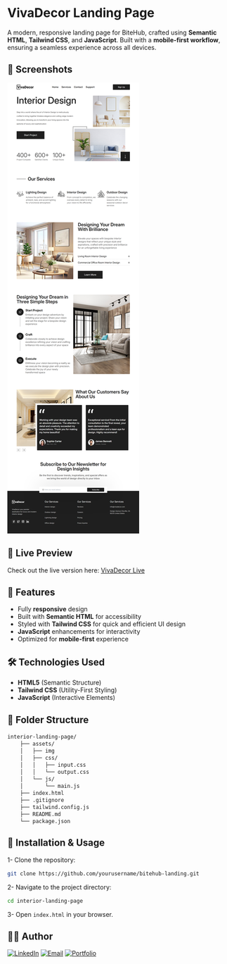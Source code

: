 # VivaDecor Landing Page

A modern, responsive landing page for BiteHub, crafted using **Semantic HTML**, **Tailwind CSS**, and **JavaScript**. Built with a **mobile-first workflow**, ensuring a seamless experience across all devices.

## 📸 Screenshots

![VivaDecor Desktop Screenshot](./assets/img/screenshot.png)

## 🚀 Live Preview

Check out the live version here: [VivaDecor Live](https://viva-decor-three.vercel.app/)

## 📌 Features

- Fully **responsive** design
- Built with **Semantic HTML** for accessibility
- Styled with **Tailwind CSS** for quick and efficient UI design
- **JavaScript** enhancements for interactivity
- Optimized for **mobile-first** experience

## 🛠️ Technologies Used

- **HTML5** (Semantic Structure)
- **Tailwind CSS** (Utility-First Styling)
- **JavaScript** (Interactive Elements)

## 📂 Folder Structure

```
interior-landing-page/
    ├── assets/
    │   ├── img
    │   ├── css/
    │   │   ├── input.css
    │   │   └── output.css
    │   └── js/
    │       └── main.js
    ├── index.html
    ├── .gitignore
    ├── tailwind.config.js
    ├── README.md
    └── package.json
```

## 📌 Installation & Usage

1- Clone the repository:

   ```sh
   git clone https://github.com/yourusername/bitehub-landing.git
   ```

2- Navigate to the project directory:

   ```sh
   cd interior-landing-page
   ```

3- Open `index.html` in your browser.

## 👨‍💻 Author

[![LinkedIn](https://img.shields.io/badge/LinkedIn-0077B5?style=for-the-badge&logo=linkedin&logoColor=white)](https://www.linkedin.com/in/muhammad-hisham-23544b253/)
[![Email](https://img.shields.io/badge/Email-D14836?style=for-the-badge&logo=gmail&logoColor=white)](mailto:muhammedheshamm2@gmail.com)
[![Portfolio](https://img.shields.io/badge/Portfolio-000000?style=for-the-badge&logo=firefox&logoColor=white)](https://muhammadhisham2024.netlify.app/)
